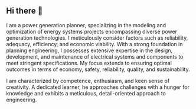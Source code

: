 ## Hi there 👋

I am a power generation planner, specializing in the modeling and optimization of energy systems projects encompassing diverse power generation technologies. I meticulously consider factors such as reliability, adequacy, efficiency, and economic viability. 
With a strong foundation in planning engineering, I possesses extensive expertise in the design, development, and maintenance of electrical systems and components to meet stringent specifications. My focus extends to ensuring optimal outcomes in terms of economy, safety, reliability, quality, and sustainability.

I am characterized by competence, enthusiasm, and keen sense of creativity. A dedicated learner, he approaches challenges with a hunger for knowledge and exhibits a meticulous, detail-oriented approach to engineering.
